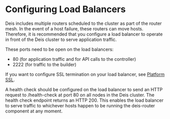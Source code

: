 # Configuring Load Balancers

Deis includes multiple routers scheduled to the cluster as part of the router mesh. In the event of a host failure, these routers can move hosts. Therefore, it is recommended that you configure a load balancer to operate in front of the Deis cluster to serve application traffic.

These ports need to be open on the load balancers:

* 80 (for application traffic and for API calls to the controller)
* 2222 (for traffic to the builder)

If you want to configure SSL termination on your load balancer, see [Platform SSL](platform-ssl.md).

A health check should be configured on the load balancer to send an HTTP request to /health-check at port 80 on all nodes in the Deis cluster. The health check endpoint returns an HTTP 200. This enables the load balancer to serve traffic to whichever hosts happen to be running the deis-router component at any moment.
